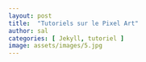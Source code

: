 ```yaml
---
layout: post
title:  "Tutoriels sur le Pixel Art"
author: sal
categories: [ Jekyll, tutoriel ]
image: assets/images/5.jpg
---
```


<!--stackedit_data:
eyJoaXN0b3J5IjpbLTgzOTQ4NTAxNV19
-->